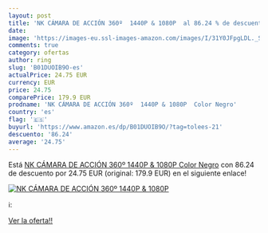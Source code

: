 ```yaml
---
layout: post
title: 'NK CÁMARA DE ACCIÓN 360º  1440P & 1080P  al 86.24 % de descuento'
date: 
image: 'https://images-eu.ssl-images-amazon.com/images/I/31Y0JFpgLDL._SL200_.jpg'
comments: true
category: ofertas
author: ring
slug: 'B01DUOIB9O-es'
actualPrice: 24.75 EUR
currency: EUR
price: 24.75
comparePrice: 179.9 EUR
prodname: 'NK CÁMARA DE ACCIÓN 360º  1440P & 1080P  Color Negro'
country: 'es'
flag: '🇪🇸'
buyurl: 'https://www.amazon.es/dp/B01DUOIB9O/?tag=tolees-21'
descuento: '86.24'
average: '24.75'
---
```


Está [NK CÁMARA DE ACCIÓN 360º  1440P & 1080P  Color Negro](https://www.amazon.es/dp/B01DUOIB9O/?tag=tolees-21) con 86.24 de descuento por 24.75 EUR (original: 179.9 EUR) en el siguiente enlace!

[![NK CÁMARA DE ACCIÓN 360º  1440P & 1080P ](https://images-eu.ssl-images-amazon.com/images/I/31Y0JFpgLDL._SL200_.jpg)](https://www.amazon.es/dp/B01DUOIB9O/?tag=tolees-21)

ℹ️:


[Ver la oferta!!](https://www.amazon.es/dp/B01DUOIB9O/?tag=tolees-21)
